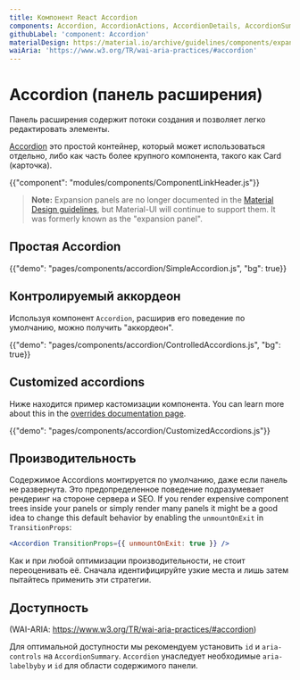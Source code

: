 ```yaml
---
title: Компонент React Accordion
components: Accordion, AccordionActions, AccordionDetails, AccordionSummary
githubLabel: 'component: Accordion'
materialDesign: https://material.io/archive/guidelines/components/expansion-panels.html
waiAria: 'https://www.w3.org/TR/wai-aria-practices/#accordion'
---
```


# Accordion (панель расширения)

<p class="description">Панель расширения содержит потоки создания и позволяет легко редактировать элементы.</p>

[Accordion](https://material.io/archive/guidelines/components/expansion-panels.html) это простой контейнер, который может использоваться отдельно, либо как часть более крупного компонента, такого как Card (карточка).

{{"component": "modules/components/ComponentLinkHeader.js"}}

> **Note:** Expansion panels are no longer documented in the [Material Design guidelines](https://material.io/), but Material-UI will continue to support them. It was formerly known as the "expansion panel".

## Простая Accordion

{{"demo": "pages/components/accordion/SimpleAccordion.js", "bg": true}}

## Контролируемый аккордеон

Используя компонент `Accordion`, расширив его поведение по умолчанию, можно получить "аккордеон".

{{"demo": "pages/components/accordion/ControlledAccordions.js", "bg": true}}

## Customized accordions

Ниже находится пример кастомизации компонента. You can learn more about this in the [overrides documentation page](/customization/components/).

{{"demo": "pages/components/accordion/CustomizedAccordions.js"}}

## Производительность

Содержимое Accordions монтируется по умолчанию, даже если панель не развернута. Это предопределенное поведение подразумевает рендеринг на стороне сервера и SEO. If you render expensive component trees inside your panels or simply render many panels it might be a good idea to change this default behavior by enabling the `unmountOnExit` in `TransitionProps`:

```jsx
<Accordion TransitionProps={{ unmountOnExit: true }} />
```

Как и при любой оптимизации производительности, не стоит переоценивать её. Сначала идентифицируйте узкие места и лишь затем пытайтесь применить эти стратегии.

## Доступность

(WAI-ARIA: https://www.w3.org/TR/wai-aria-practices/#accordion)

Для оптимальной доступности мы рекомендуем установить `id` и `aria-controls` на `AccordionSummary`. `Accordion` унаследует необходимые `aria-labelbyby` и `id` для области содержимого панели.
